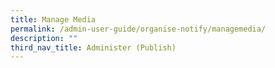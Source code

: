 ```yaml
---
title: Manage Media
permalink: /admin-user-guide/organise-notify/managemedia/
description: ""
third_nav_title: Administer (Publish)
---
```

